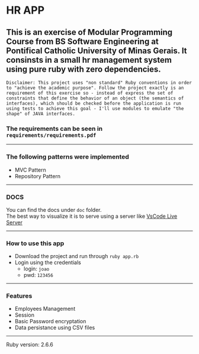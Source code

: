 # HR APP

## This is an exercise of Modular Programming Course from BS Software Engineering at Pontifical Catholic University of Minas Gerais. It consinsts in a small hr management system using pure **ruby with zero dependencies**.
```
Disclaimer: This project uses "non standard" Ruby conventions in order to "achieve the academic purpose". Follow the project exactly is an requirement of this exercise so - instead of express the set of constraints that define the behavior of an object (the semantics of interfaces), which should be checked before the application is run using tests to achieve this goal - I'll use modules to emulate "the shape" of JAVA interfaces.
```
### The requirements can be seen in `requirements/requirements.pdf`
<hr>

### The following patterns were implemented

* MVC Pattern
* Repository Pattern
<hr>

### DOCS
You can find the docs under <code>doc</code> folder.  
The best way to visualize it is to serve using a server like [VsCode Live Server](https://marketplace.visualstudio.com/items?itemName=ritwickdey.LiveServer)

<hr>

### How to use this app
* Download the project and run through `ruby app.rb`
* Login using the credentials
  * login: `joao`
  * pwd: `123456`

<hr>

### Features
* Employees Management
* Session
* Basic Password encryptation
* Data persistance using CSV files
<hr>
Ruby version: 2.6.6
